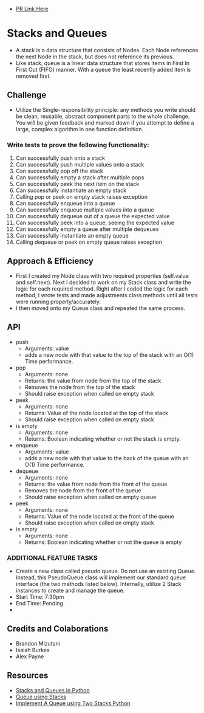 - [PR Link Here](https://github.com/ponceedi000/data-structures-and-algorithms/pull/25)

# Stacks and Queues
- A stack is a data structure that consists of Nodes. Each Node references the next Node in the stack, but does not reference its previous.
- Like stack, queue is a linear data structure that stores items in First In First Out (FIFO) manner. With a queue the least recently added item is removed first.

## Challenge
- Utilize the Single-responsibility principle: any methods you write should be clean, reusable, abstract component parts to the whole challenge. You will be given feedback and marked down if you attempt to define a large, complex algorithm in one function definition.

### Write tests to prove the following functionality:

1. Can successfully push onto a stack
2. Can successfully push multiple values onto a stack
3. Can successfully pop off the stack
4. Can successfully empty a stack after multiple pops
5. Can successfully peek the next item on the stack
6. Can successfully instantiate an empty stack
7. Calling pop or peek on empty stack raises exception
8. Can successfully enqueue into a queue
9. Can successfully enqueue multiple values into a queue
10. Can successfully dequeue out of a queue the expected value
11. Can successfully peek into a queue, seeing the expected value
12. Can successfully empty a queue after multiple dequeues
13. Can successfully instantiate an empty queue
14. Calling dequeue or peek on empty queue raises exception

## Approach & Efficiency
- First I created my Node class with two required properties (self.value and self.next). Next I decided to work on my Stack class and write the logic for each required method. Right after I coded the logic for each method, I wrote tests and made adjustments class methods until all tests were running properly/accurately.
- I then moved onto my Queue class and repeated the same process.

## API
- push
  * Arguments: value
  * adds a new node with that value to the top of the stack with an O(1) Time performance.
- pop
  * Arguments: none
  * Returns: the value from node from the top of the stack
  * Removes the node from the top of the stack
  * Should raise exception when called on empty stack
- peek
  * Arguments: none
  * Returns: Value of the node located at the top of the stack
  * Should raise exception when called on empty stack
- is empty
  * Arguments: none
  * Returns: Boolean indicating whether or not the stack is empty.
- enqueue
  * Arguments: value
  * adds a new node with that value to the back of the queue with an O(1) Time performance.
- dequeue
  * Arguments: none
  * Returns: the value from node from the front of the queue
  * Removes the node from the front of the queue
  * Should raise exception when called on empty queue
- peek
  * Arguments: none
  * Returns: Value of the node located at the front of the queue
  * Should raise exception when called on empty stack
- is empty
  * Arguments: none
  * Returns: Boolean indicating whether or not the queue is empty


### ADDITIONAL FEATURE TASKS
- Create a new class called pseudo queue. Do not use an existing Queue. Instead, this PseudoQueue class will implement our standard queue interface (the two methods listed below). Internally, utilize 2 Stack instances to create and manage the queue.
- Start Time: 7:30pm
- End Time: Pending
-
## Credits and Colaborations
- Brandon Mizutani
- Isaiah Burkes
- Alex Payne

## Resources
- [Stacks and Queues in Python](https://pynote.readthedocs.io/en/latest/DataTypes/Stack_Queue.html)
- [Queue using Stacks](https://www.geeksforgeeks.org/queue-using-stacks/)
- [Implement A Queue using Two Stacks Python](https://stackoverflow.com/questions/22430803/implement-a-queue-using-two-stacks-python)



